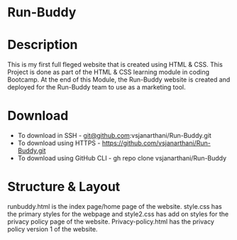 # Run-Buddy
# Description
This is my first full fleged website that is created using HTML & CSS. This Project is done as part of the HTML & CSS learning module in coding Bootcamp. At the end of this Module, the Run-Buddy website is created and deployed for the Run-Buddy team to use as a marketing tool. 
# Download
* To download in SSH - git@github.com:vsjanarthani/Run-Buddy.git
* To download using HTTPS - https://github.com/vsjanarthani/Run-Buddy.git
* To download using GitHub CLI - gh repo clone vsjanarthani/Run-Buddy
# Structure & Layout
runbuddy.html is the index page/home page of the website. style.css has the primary styles for the webpage and style2.css has add on styles for the privacy policy page of the website. Privacy-policy.html has the privacy policy version 1 of the website.
